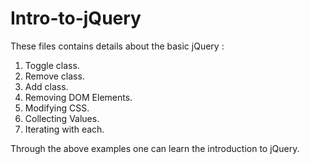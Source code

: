 # Intro-to-jQuery
These files contains details about the basic jQuery :

1. Toggle class.
2. Remove class.
3. Add class.
4. Removing DOM Elements.
5. Modifying CSS.
6. Collecting Values.
7. Iterating with each.

Through the above examples one can learn the introduction to jQuery.
